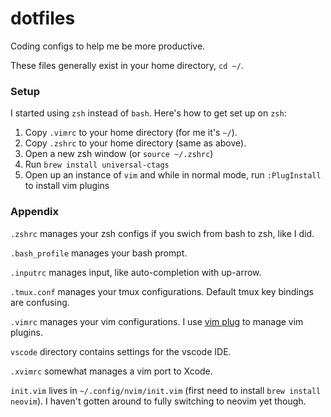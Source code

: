 # dotfiles
Coding configs to help me be more productive.

These files generally exist in your home directory, `cd ~/`.

### Setup

I started using `zsh` instead of `bash`. Here's how to get set up on `zsh`:

1. Copy `.vimrc` to your home directory (for me it's `~/`).
2. Copy `.zshrc` to your home directory (same as above).
3. Open a new zsh window (or `source ~/.zshrc`)
4. Run `brew install universal-ctags`
5. Open up an instance of `vim` and while in normal mode, run `:PlugInstall` to install vim plugins

### Appendix

`.zshrc` manages your zsh configs if you swich from bash to zsh, like I did.

`.bash_profile` manages your bash prompt.

`.inputrc` manages input, like auto-completion with up-arrow.

`.tmux.conf` manages your tmux configurations. Default tmux key bindings are confusing.

`.vimrc` manages your vim configurations. I use [vim plug](https://github.com/junegunn/vim-plug) to manage vim plugins.

`vscode` directory contains settings for the vscode IDE.

`.xvimrc` somewhat manages a vim port to Xcode.

`init.vim` lives in `~/.config/nvim/init.vim` (first need to install `brew install neovim`). I haven't gotten around to fully switching to neovim yet though.
